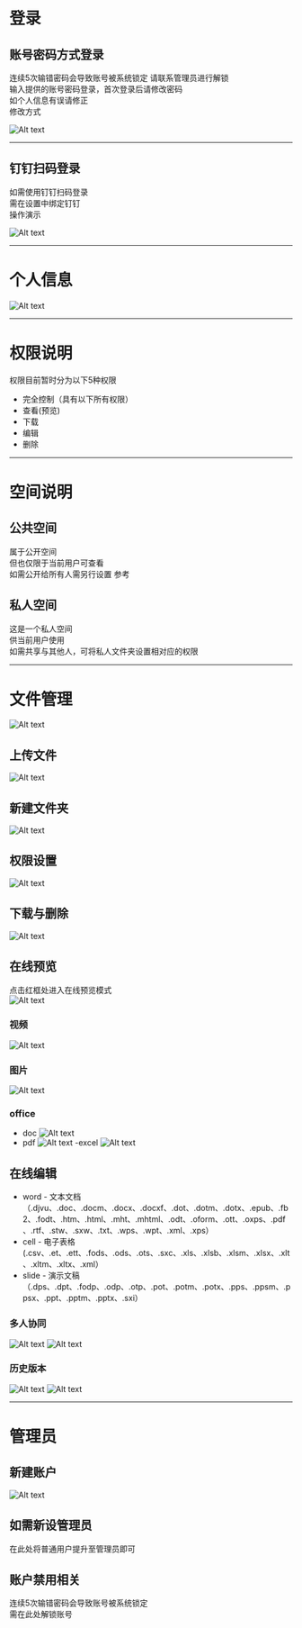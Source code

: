 # 登录

## 账号密码方式登录
连续5次输错密码会导致账号被系统锁定
请联系管理员进行解锁  
输入提供的账号密码登录，首次登录后请修改密码  
如个人信息有误请修正  
修改方式

![Alt text](%E4%BF%AE%E6%94%B9%E4%B8%AA%E4%BA%BA%E4%BF%A1%E6%81%AF.gif)


---
## 钉钉扫码登录
如需使用钉钉扫码登录  
需在设置中绑定钉钉  
操作演示

![Alt text](%E7%BB%91%E5%AE%9Add.gif)

---
# 个人信息
![Alt text](image-12.png)

---
# 权限说明
权限目前暂时分为以下5种权限
- 完全控制（具有以下所有权限） 
- 查看(预览)
- 下载
- 编辑
- 删除

---
# 空间说明
## 公共空间
属于公开空间  
但也仅限于当前用户可查看  
如需公开给所有人需另行设置
参考

## 私人空间
这是一个私人空间  
供当前用户使用  
如需共享与其他人，可将私人文件夹设置相对应的权限

---
# 文件管理
![Alt text](image-1.png)

## 上传文件
![Alt text](%E4%B8%8A%E4%BC%A0.gif)

## 新建文件夹
![Alt text](%E6%96%B0%E5%BB%BA%E6%96%87%E4%BB%B6%E5%A4%B9.gif)

## 权限设置
![Alt text](%E6%9D%83%E9%99%90%E8%AE%BE%E7%BD%AE.gif)

## 下载与删除
![Alt text](%E4%B8%8B%E8%BD%BD%E4%B8%8E%E5%88%A0%E9%99%A4.gif)

## 在线预览
点击红框处进入在线预览模式  
![Alt text](image-5.png)

### 视频
![Alt text](image-3.png)

### 图片
![Alt text](image-4.png)

### office
- doc
![Alt text](image-2.png)
- pdf
![Alt text](image-6.png)
-excel
![Alt text](image-7.png)

## 在线编辑
  - word - 文本文档 （.djvu、.doc、.docm、.docx、.docxf、.dot、.dotm、.dotx、.epub、.fb2、.fodt、.htm、.html、.mht、.mhtml、.odt、.oform、.ott、.oxps、.pdf、.rtf、.stw、.sxw、.txt、.wps、.wpt、.xml、.xps）
  - cell - 电子表格 (.csv、.et、.ett、.fods、.ods、.ots、.sxc、.xls、.xlsb、.xlsm、.xlsx、.xlt、.xltm、.xltx、.xml）
  - slide - 演示文稿 （.dps、.dpt、.fodp、.odp、.otp、.pot、.potm、.potx、.pps、.ppsm、.ppsx、.ppt、.pptm、.pptx、.sxi）

### 多人协同
![Alt text](image-8.png)
![Alt text](image-9.png)

### 历史版本
![Alt text](image-10.png)
![Alt text](image-11.png)

---

# 管理员

## 新建账户
![Alt text](%E6%96%B0%E5%BB%BA%E8%B4%A6%E6%88%B7.gif)

## 如需新设管理员
在此处将普通用户提升至管理员即可

## 账户禁用相关
连续5次输错密码会导致账号被系统锁定  
需在此处解锁账号